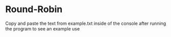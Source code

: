 # Round-Robin
Copy and paste the text from example.txt inside of the console after running the program to see an example use

